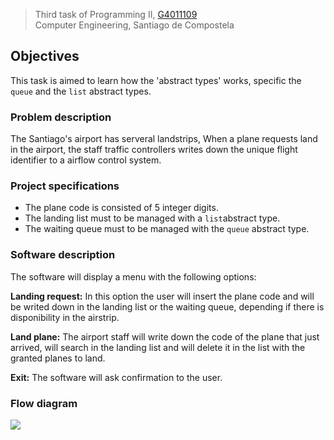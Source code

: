> Third task of Programming II, [G4011109](http://www.usc.es/es/centros/etse/materia.html?materia=74822&ano=64)	<br/> Computer
Engineering, Santiago de Compostela



## Objectives

This task is aimed to learn how the 'abstract types' works, specific the `queue` and the `list` abstract types.

### Problem description

The Santiago's airport has serveral landstrips, When a plane requests land in the airport, the staff traffic controllers writes down the unique flight identifier to a airflow control system.

### Project specifications

- The plane code is consisted of 5 integer digits.
- The landing list must to be managed with a `list`abstract type.
- The waiting queue must to be managed with the `queue` abstract type.

### Software description

The software will display a menu with the following options:

__Landing request:__ In this option the user will insert the plane code and will be writed down in the landing list or the waiting queue, depending if there is disponibility in the airstrip.

__Land plane:__ The airport staff will write down the code of the plane that just arrived, will search in the landing list and will delete it in the list with the granted planes to land.

__Exit:__ The software will ask confirmation to the user.


### Flow diagram

![](https://googledrive.com/host/0B62SZ3WRM2R2d1FMTnBSOGdIeTQ)
